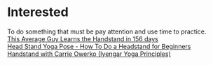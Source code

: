 # Interested
To do something that must be pay attention and use time to practice.<br>
[This Average Guy Learns the Handstand in 156 days](https://www.youtube.com/watch?v=2wuA-BpWBtc&list=RDCMUCdjL64S-IS84HjDhSc6XZ2A&start_radio=1&rv=2wuA-BpWBtc&t=404)<br>
[Head Stand Yoga Pose - How To Do a Headstand for Beginners](https://www.youtube.com/watch?v=V1HbXt5ZRlg)<br>
[Handstand with Carrie Owerko (Iyengar Yoga Principles)](https://www.youtube.com/watch?v=L5OU8-K7uTY)<br>
